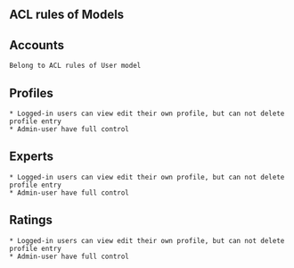 ACL rules of Models
------------------- 
## Accounts
```angular2html
Belong to ACL rules of User model 
```

## Profiles
```angular2html
* Logged-in users can view edit their own profile, but can not delete profile entry 
* Admin-user have full control

```

## Experts
```angular2html
* Logged-in users can view edit their own profile, but can not delete profile entry 
* Admin-user have full control
```

## Ratings
```angular2html
* Logged-in users can view edit their own profile, but can not delete profile entry 
* Admin-user have full control
```
